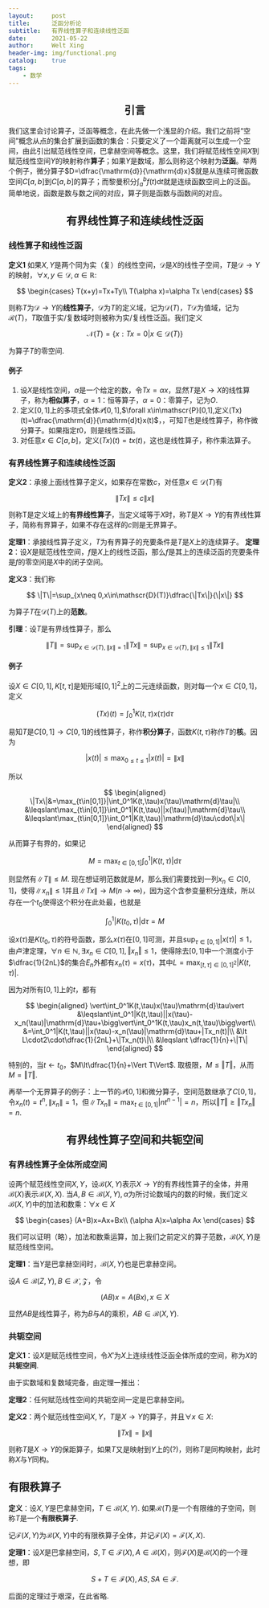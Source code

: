 ```yaml
---
layout:     post
title:      泛函分析论
subtitle:   有界线性算子和连续线性泛函
date:       2021-05-22
author:     Welt Xing
header-img: img/functional.png
catalog:    true
tags:
    - 数学
---
```


## <center>引言

我们这里会讨论算子，泛函等概念，在此先做一个浅显的介绍。我们之前将“空间”概念从点的集合扩展到函数的集合：只要定义了一个距离就可以生成一个空间，由此引出赋范线性空间，巴拿赫空间等概念。这里，我们将赋范线性空间$X$到赋范线性空间$Y$的映射称作**算子**；如果$Y$是数域，那么则称这个映射为**泛函**。举两个例子，微分算子$D=\dfrac{\mathrm{d}}{\mathrm{d}x}$就是从连续可微函数空间$C[a,b]$到$C[a,b]$的算子；而黎曼积分$\displaystyle\int_a^bf(t)\mathrm{d}t$就是连续函数空间上的泛函。简单地说，函数是数与数之间的对应，算子则是函数与函数间的对应。

## <center>有界线性算子和连续线性泛函

### 线性算子和线性泛函

**定义1** 如果$X,Y$是两个同为实（复）的线性空间，$\mathscr{D}$是$X$的线性子空间，$T$是$\mathscr{D}\to Y$的映射，$\forall x,y\in\mathscr{D},\alpha\in\mathbb{R}$:

$$
\begin{cases}
T(x+y)=Tx+Ty\\
T(\alpha x)=\alpha Tx
\end{cases}
$$

则称$T$为$\mathscr{D}\to Y$的**线性算子**，$\mathscr{D}$为$T$的定义域，记为$\mathscr{D}(T)$，$T\mathscr{D}$为值域，记为$\mathscr{R}(T)$，$T$取值于实/复数域时则被称为实/复线性泛函。我们定义

$$
\mathscr{N}(T)=\{x:Tx=0\vert x\in\mathscr{D}(T)\}
$$

为算子$T$的零空间.

#### 例子

1. 设$X$是线性空间，$\alpha$是一个给定的数，令$Tx=\alpha x$，显然$T$是$X\to X$的线性算子，称为**相似算子**，$\alpha=1$：恒等算子，$\alpha=0$：零算子，记为$O$.
2. 定义$[0,1]$上的多项式全体$\mathscr{P}[0,1]$,$\forall x\in\mathscr{P}[0,1],定义(Tx)(t)=\dfrac{\mathrm{d}}{\mathrm{d}t}x(t)$，，可知$T$也是线性算子，称作微分算子。如果指定$t0$，则是线性泛函。
3. 对任意$x\in C[a,b]$，定义$(Tx)(t)=tx(t)$，这也是线性算子，称作乘法算子。

### 有界线性算子和连续线性泛函

**定义2**：承接上面线性算子定义，如果存在常数$c$，对任意$x\in\mathscr{D}(T)$有

$$
\|Tx\|\leqslant c\|x\|
$$

则称T是定义域上的**有界线性算子**，当定义域等于$X$时，称$T$是$X\to Y$的有界线性算子，简称有界算子，如果不存在这样的$c$则是无界算子。

**定理1**：承接线性算子定义，$T$为有界算子的充要条件是$T$是$X$上的连续算子。
**定理2**：设$X$是赋范线性空间，$f$是$X$上的线性泛函，那么$f$是其上的连续泛函的充要条件是$f$的零空间是$X$中的闭子空间。

**定义3**：我们称

$$
\|T\|=\sup_{x\neq 0,x\in\mathscr{D}(T)}\dfrac{\|Tx\|}{\|x\|}
$$

为算子$T$在$\mathscr{D}(T)$上的**范数**。

**引理**：设$T$是有界线性算子，那么

$$
\|T\|=\sup_{x\in\mathscr{D}(T),\|x\|=1}\|Tx\|=\sup_{x\in\mathscr{D}(T),\|x\|\leqslant1}\|Tx\|
$$

#### 例子

设$X\in C[0,1],K[t,\tau]$是矩形域$[0,1]^2$上的二元连续函数，则对每一个$x\in C[0,1]$，定义

$$
(Tx)(t)=\int_0^1K(t,\tau)x(\tau)\mathrm{d}\tau
$$

易知$T$是$C[0,1]\to C[0,1]$的线性算子，称作**积分算子**，函数$K(t,\tau)$称作$T$的**核**。因为

$$
|x(t)|\leqslant\max_{0\leqslant t\leqslant1}|x(t)|=\|x\|
$$

所以

$$
\begin{aligned}
\|Tx\|&=\max_{t\in[0,1]}|\int_0^1K(t,\tau)x(\tau)\mathrm{d}\tau|\\
&\leqslant\max_{t\in[0,1]}\int_0^1|K(t,\tau)||x(\tau)|\mathrm{d}\tau\\
&\leqslant\max_{t\in[0,1]}\int_0^1|K(t,\tau)|\mathrm{d}\tau\cdot\|x\|
\end{aligned}
$$

从而算子有界的，如果记

$$
M=\max_{t\in[0,1]}\int_0^1|K(t,\tau)|\mathrm{d}\tau
$$

则显然有$\|T\|\leqslant M$. 现在想证明范数就是$M$，那么我们需要找到一列$x_n\in C[0,1]$，使得$\|x_n\|\leqslant1$并且$\|Tx\|\to M(n\to\infty)$，因为这个含参变量积分连续，所以存在一个$t_0$使得这个积分在此处最，也就是

$$
\int_0^1|K(t_0,\tau)|\mathrm{d}\tau=M
$$

设$x(\tau)$是$K(t_0,\tau)$的符号函数，那么$x(\tau)$在$[0,1]$可测，并且$\sup_{\tau\in[0,1]}\vert x(\tau)\vert\leqslant1$，由卢津定理，$\forall n\in\mathbb{N},\exists x_n\in C[0,1],\Vert x_n\Vert\leqslant1$，使得除去$[0,1]$中一个测度小于$\dfrac{1}{2nL}$的集合$E_n$外都有$x_n(\tau)=x(\tau)$，其中$L=\max_{[t,\tau]\in[0,1]^2}\vert K(t,\tau)\vert$.

因为对所有$[0,1]$上的$t$，都有

$$
\begin{aligned}
\vert\int_0^1K(t,\tau)x(\tau)\mathrm{d}\tau\vert
&\leqslant\int_0^1|K(t,\tau)||x(\tau)-x_n(\tau)|\mathrm{d}\tau+\bigg\vert\int_0^1K(t,\tau)x_n(t,\tau)\bigg\vert\\
&=\int_0^1|K(t,\tau)||x(\tau)-x_n(\tau)|\mathrm{d}\tau+|Tx_n(t)|\\
&\lt L\cdot2\cdot\dfrac{1}{2nL}+\|Tx_n(t)\|\\
&\leqslant \dfrac{1}{n}+\|T\|
\end{aligned}
$$

特别的，当$t\gets t_0$，$M\lt\dfrac{1}{n}+\Vert T\Vert$. 取极限，$M\leqslant\Vert T\Vert$，从而$M=\Vert T\Vert$.

再举一个无界算子的例子：上一节的$\mathscr{P}[0,1]$和微分算子，空间范数继承了$C[0,1]$，令$x_n(t)=t^n,\|x_n\|=1$，但$\|Tx_n\|=\max_{t\in[0,1]}\vert nt^{n-1}\vert=n$，所以$\Vert T\Vert\geqslant\Vert Tx_n\Vert=n$.

## <center>有界线性算子空间和共轭空间

### 有界线性算子全体所成空间

设两个赋范线性空间$X,Y$，设$\mathscr{B}(X,Y)$表示$X\to Y$的有界线性算子的全体，并用$\mathscr{B}(X)$表示$\mathscr{B}(X,X)$. 当$A,B\in\mathscr{B}(X,Y),\alpha$为所讨论数域内的数的时候，我们定义$\mathscr{B}(X,Y)$中的加法和数乘：$\forall x\in X$

$$
\begin{cases}
(A+B)x=Ax+Bx\\
(\alpha A)x=\alpha Ax
\end{cases}
$$

我们可以证明（略），加法和数乘运算，加上我们之前定义的算子范数，$\mathscr{B}(X,Y)$是赋范线性空间。

**定理1**：当$Y$是巴拿赫空间时，$\mathscr{B}(X,Y)$也是巴拿赫空间。

设$A\in\mathscr{B}(Z,Y),B\in\mathscr{X,Z}$，令

$$
(AB)x=A(Bx),x\in X
$$

显然$AB$是线性算子，称为$B$与$A$的乘积，$AB\in\mathscr{B}(X,Y)$.

### 共轭空间

**定义1**：设$X$是赋范线性空间，令$X'$为$X$上连续线性泛函全体所成的空间，称为$X$的**共轭空间**.

由于实数域和复数域完备，由定理一推出：

**定理2**：任何赋范线性空间的共轭空间一定是巴拿赫空间。

**定义2**：两个赋范线性空间$X,Y$，$T$是$X\to Y$的算子，并且$\forall x\in X$:

$$
\|Tx\|=\|x\|
$$

则称$T$是$X\to Y$的保距算子，如果$T$又是映射到$Y$上的(?)，则称$T$是同构映射，此时称$X$与$Y$同构。

## 有限秩算子

**定义**：设$X,Y$是巴拿赫空间，$T\in\mathscr{B}(X,Y)$. 如果$\mathscr{R}(T)$是一个有限维的子空间，则称$T$是一个**有限秩算子**.

记$\mathscr{F}(X,Y)$为$\mathscr{B}(X,Y)$中的有限秩算子全体，并记$\mathscr{F}(X)=\mathscr{F}(X,X)$.

**定理1**：设$X$是巴拿赫空间，$S,T\in\mathscr{F}(X),A\in\mathscr{B}(X)$，则$\mathscr{F}(X)$是$\mathscr{B}(X)$的一个理想，即

$$
S+T\in\mathscr{F}(X),AS,SA\in\mathscr{F}.
$$

后面的定理过于艰深，在此省略.